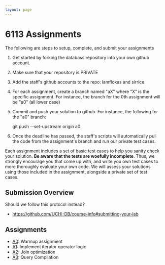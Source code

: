 ```yaml
---
layout: page
---
```


# 6113 Assignments

The following are steps to setup, complete, and submit your assignments

1. Get started by forking the databass repository into your own github account.
2. Make sure that your repository is PRIVATE
3. Add the staff's github accounts to the repo: lamflokas and sirrice
4. For each assignment, create a branch named "aX" where "X" is the specific assignment.  For instance, the branch for the 0th assignment will be "a0" (all lower case)
5. Commit and push your solution to github.  For instance, the following for the "a0" branch:

      git push --set-upstream origin a0

5. Once the deadline has passed, the staff's scripts will automatically pull the code from the assignment's branch and run our private test cases.  


Each assignment includes a set of basic test cases to help you sanity check your solution.   **Be aware that the tests are woefully incomplete**. Thus, we strongly encourage you that come up with, and write you own test cases to more thoroughly evaluate your own code.    We will assess your solutions using those included in the assignment, alongside a private set of test cases.

## Submission Overview

Should we follow this protocol instead?

* https://github.com/UCHI-DB/course-info#submitting-your-lab


## Assignments

* [A0](./a0): Warmup assignment
* [A1](./a1): Implement iterator operator logic
* [A2](./a2): Join optimization
* [A3](./a3): Query Compilation
